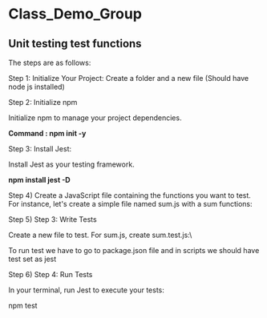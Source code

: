 # Class_Demo_Group
## Unit testing test functions
 The steps are as follows:

 <p>Step 1: Initialize Your Project: Create a folder and a new file (Should have node js installed)</p>
 <p>Step 2: Initialize npm </p> 
 
<p>Initialize npm to manage your project dependencies.</p>
    <strong> Command : npm init -y </strong>
<p> Step 3: Install Jest: <p>
        <p>Install Jest as your testing framework.</p>
        <strong> npm install jest -D </strong>
<p>Step 4) Create a JavaScript file containing the functions you want to test. For instance, let's create a simple file named sum.js with a sum functions:</p>
<p>Step 5) Step 3: Write Tests</p>
<p>Create a new file to test. For sum.js, create sum.test.js:\</p>
<p>To run test we have to go to package.json file and in scripts we should have test set as jest</p>
<p>Step 6) Step 4: Run Tests</p>
<p>In your terminal, run Jest to execute your tests:</p>
<p>npm test</p>

